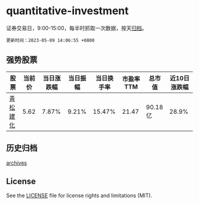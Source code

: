 # quantitative-investment

证券交易日，9:00-15:00，每半时抓取一次数据，按天[归档](archives)。

`更新时间：2023-05-09 14:06:55 +0800`

## 强势股票

|股票|当前价|当日涨跌幅|当日振幅|当日换手率|市盈率TTM|总市值|近10日涨跌幅|
|----|----|----|----|----|----|----|----|
|[青松建化](https://xueqiu.com/S/SH600425)|5.62|7.87%|9.21%|15.47%|21.47|90.18亿|28.9%|

## 历史归档

[archives](archives)

## License

See the [LICENSE](LICENSE) file for license rights and limitations (MIT).